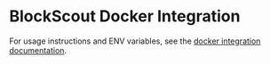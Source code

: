# BlockScout Docker Integration

For usage instructions and ENV variables, see the [docker integration documentation](https://docs.blockscout.com/for-developers/deployment/docker-compose-deployment).